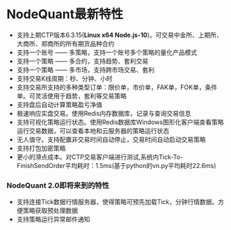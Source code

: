 # NodeQuant最新特性

* 支持上期CTP版本6.3.15\(**Linux x64 Node.js-10**\)。可交易中金所、上期所、大商所、郑商所的所有期货品种合约
* 支持一个账号 —— 多策略，支持一个账号多个策略的量化产品模式
* 支持一个策略 —— 多合约，支持趋势、套利交易
* 支持一个策略 —— 多市场，支持跨市场交易、套利
* 支持交易K线周期：秒、分钟、小时
* 支持交易所支持的多种类型订单：限价单，市价单，FAK单，FOK单，条件单。可灵活使用于趋势，套利等交易策略
* 支持盘后自动计算策略盈亏净值
* 极速响应实盘交易。使用Redis内存数据库，记录与查询交易信息
* 支持可视化策略运行状态。使用Redis数据库Windows图形化客户端查看策略运行交易数据，可以查看本地和云服务器的策略运行状态
* 无人值守。支持配置非交易时间自动停止，交易时间自动启动交易策略
* 支持打包加密策略
* 更小的滑点成本。对CTP交易客户端进行测试,系统内Tick-To-FinishSendOrder平均耗时：1.5ms\(基于python的vn.py平均耗时22.6ms\)

### NodeQuant 2.0即将来到的特性

* 支持连接Tick数据行情服务器，使得策略可预先加载Tick，分钟行情数据。方便策略获取预处理数据
* 支持策略运行异常邮件通知


